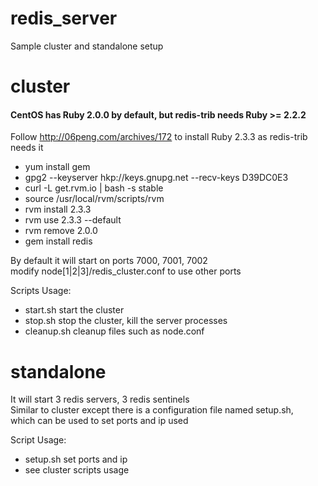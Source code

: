 # redis_server
Sample cluster and standalone setup

# cluster
#### CentOS has Ruby 2.0.0 by default, but redis-trib needs Ruby >= 2.2.2
  Follow http://06peng.com/archives/172 to install Ruby 2.3.3 as redis-trib needs it <br>
  - yum install gem
  - gpg2 --keyserver hkp://keys.gnupg.net --recv-keys D39DC0E3
  - curl -L get.rvm.io | bash -s stable
  - source /usr/local/rvm/scripts/rvm
  - rvm install 2.3.3
  - rvm use 2.3.3 --default
  - rvm remove 2.0.0
  - gem install redis

By default it will start on ports 7000, 7001, 7002 <br>
modify node[1|2|3]/redis_cluster.conf to use other ports <br>

Scripts Usage:
  - start.sh    start the cluster
  - stop.sh     stop the cluster, kill the server processes
  - cleanup.sh  cleanup files such as node.conf

# standalone
It will start 3 redis servers, 3 redis sentinels <br>
Similar to cluster except there is a configuration file named setup.sh, <br>
which can be used to set ports and ip used <br>

Script Usage: <br>
  - setup.sh    set ports and ip
  - see cluster scripts usage
